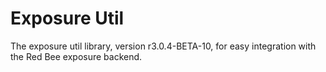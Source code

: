 # Exposure Util

The exposure util library, version r3.0.4-BETA-10, for easy integration with the Red Bee exposure backend.